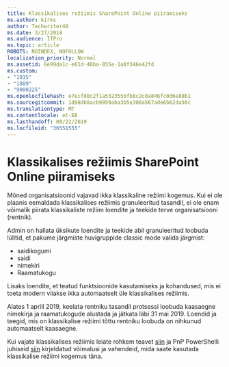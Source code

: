 ```yaml
---
title: Klassikalises režiimis SharePoint Online piiramiseks
ms.author: kirks
author: Techwriter40
ms.date: 3/27/2018
ms.audience: ITPro
ms.topic: article
ROBOTS: NOINDEX, NOFOLLOW
localization_priority: Normal
ms.assetid: 6e99da1c-e61d-40ba-855e-1a8f346e42fd
ms.custom:
- "1835"
- "1889"
- "9000225"
ms.openlocfilehash: e7ecfd8c2f1a532355bfb8c2c0a846fc0d6e88b1
ms.sourcegitcommit: 1d98db8acb9959aba3b5e308a567ade6b62da56c
ms.translationtype: MT
ms.contentlocale: et-EE
ms.lasthandoff: 08/22/2019
ms.locfileid: "36551555"
---
```

# <a name="restrict-sharepoint-online-to-classic-mode"></a>Klassikalises režiimis SharePoint Online piiramiseks

Mõned organisatsioonid vajavad ikka klassikaline režiimi kogemus. Kui ei ole plaanis eemaldada klassikalises režiimis granuleeritud tasandil, ei ole enam võimalik piirata klassikaliste režiim loendite ja teekide terve organisatsiooni (rentnik).

Admin on hallata üksikute loendite ja teekide abil granuleeritud loobuda lülitid, et pakume järgmiste huvigruppide classic mode valida järgmist:

- saidikogumi
- saidi
- nimekiri
- Raamatukogu

Lisaks loendite, et teatud funktsioonide kasutamiseks ja kohandused, mis ei toeta modern viiakse ikka automaatselt üle klassikalises režiimis.

Alates 1 aprill 2019, keelata rentniku tasandil protsessi loobuda kaasaegne nimekirja ja raamatukogude alustada ja jätkata läbi 31 mai 2019.  Loendid ja teegid, mis on klassikalise režiimi tõttu rentniku loobuda on nihkunud automaatselt kaasaegne.

Kui vajate klassikalises režiimis leiate rohkem teavet [siin](https://techcommunity.microsoft.com/t5/Microsoft-SharePoint-Blog/Delivering-SharePoint-modern-experiences/ba-p/315023) ja PnP PowerShelli juhiseid [siin](https://docs.microsoft.com/sharepoint/dev/transform/modernize-userinterface-lists-and-libraries-optout) kirjeldatud võimalusi ja vahendeid, mida saate kasutada klassikalise režiimi kogemus täna.
